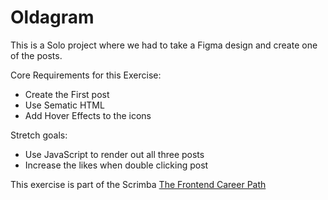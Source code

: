 # Oldagram

This is a Solo project where we had to take a Figma design and create one of the posts.

Core Requirements for this Exercise:
- Create the First post
- Use Sematic HTML
- Add Hover Effects to the icons

Stretch goals:
- Use JavaScript to render out all three posts
- Increase the likes when double clicking post

This exercise is part of the Scrimba [The Frontend Career Path](https://scrimba.com/learn/frontend)

